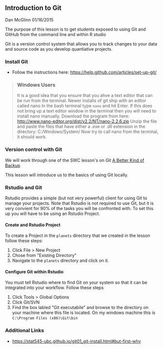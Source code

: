 Introduction to Git
-------------------

Dan McGlinn
01/16/2015

The purpose of this lesson is to get students exposed to using Git and GitHub
from the command line and within R studio

Git is a version control system that allows you to track changes to your data
and source code as you develop quantiative projects. 

### Install Git

* Follow the instructions here: https://help.github.com/articles/set-up-git/

> ### Windows Users
> It is a good idea that you ensure that you ahve a text editor that can be run
> from the terminal. Newer installs of git ship with an editor called nano
> In the bash terminal type `nano` and hit Enter. 
> If this does not bring up a text editor window in the terminal then you will
> need to install nano manually. 
> Download the program from here: 
> http://www.nano-editor.org/dist/v2.2/NT/nano-2.2.6.zip
> Unzip the file and paste the files that have either a .exe or .dll extension
> in the directory: C:/Windows/System/
> Now try to call nano from the terminal, it should work.

### Version control with Git
We will work through one of the SWC lesson's on Git
[A Better Kind of Backup](http://software-carpentry.org/v5/novice/git/01-backup.html)

This lesson will introduce us to the basics of using Git locally. 

### Rstudio and Git
Rstudio provides a simple (but not very powerful) client for using Git to manage
your projects. Note that Rstudio is not required to use Git, but it is very 
convient for 90% of the tasks you will be confronted with. To set this up you
will have to be using an Rstudio Project. 

#### Create and Rstudio Project
To create a Project in the `planets` directory that we created in the lesson
follow these steps:

1. Click File > New Project
2. Chose from "Existing Directory"
3. Navigate to the `planets` directory and click on it.

#### Configure Git within Rstudio
You must tell Rstudio where to find Git on your system so that it can be
integrated into your workflow. Follow these steps

1. Click Tools > Global Options
2. Click Git/SVN 
3. Find the box labled "Git executabile" and browse to the directory on your
machine where this file is located. On my windows machine this is 
`C:\Program Files (x86)\Git\bin`

### Additional Links
* https://stat545-ubc.github.io/git01_git-install.html#but-first-why
